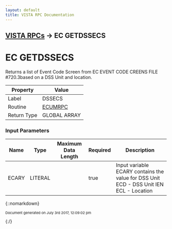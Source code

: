 ```yaml
---
layout: default
title: VISTA RPC Documentation
---
```


## [VISTA RPCs](TableOfContents) &#8594; EC GETDSSECS
# EC GETDSSECS

Returns a list of Event Code Screen from EC EVENT CODE CREENS FILE #720.3based on a DSS Unit and location.

Property | Value
--- | ---
Label | DSSECS
Routine | [ECUMRPC](http://code.osehra.org/dox/Routine_ECUMRPC_source.html)
Return Type | GLOBAL ARRAY


### Input Parameters

Name | Type | Maximum Data Length | Required | Description
--- | --- | --- | --- | ---
ECARY | LITERAL |  | true | Input variable ECARY contains the value for DSS Unit    ECD   - DSS Unit IEN    ECL   - Location



{::nomarkdown} <br/><p style="font-size: 11px">Document generated on July 3rd 2017, 12:09:02 pm</p>{:/}